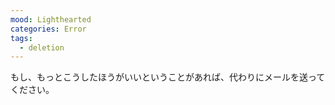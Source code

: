 ```yaml
---
mood: Lighthearted
categories: Error
tags:
  - deletion
---
```

もし、もっとこうしたほうがいいということがあれば、代わりにメールを送ってください。